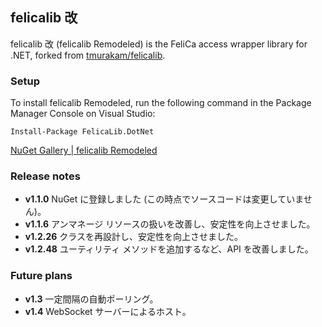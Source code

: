 ## felicalib 改

felicalib 改 (felicalib Remodeled) is the FeliCa access wrapper library for .NET, forked from [tmurakam/felicalib](https://github.com/tmurakam/felicalib).

### Setup
To install felicalib Remodeled, run the following command in the Package Manager Console on Visual Studio:

```
Install-Package FelicaLib.DotNet
```

[NuGet Gallery | felicalib Remodeled](https://www.nuget.org/packages/FelicaLib.DotNet/)

### Release notes
* **v1.1.0** NuGet に登録しました (この時点でソースコードは変更していません)。
* **v1.1.6** アンマネージ リソースの扱いを改善し、安定性を向上させました。
* **v1.2.26** クラスを再設計し、安定性を向上させました。
* **v1.2.48** ユーティリティ メソッドを追加するなど、API を改善しました。

### Future plans
* **v1.3** 一定間隔の自動ポーリング。
* **v1.4** WebSocket サーバーによるホスト。
